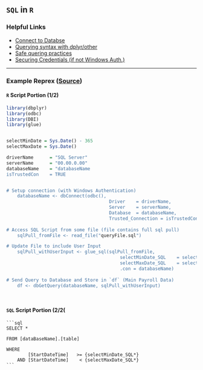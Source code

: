 ## `SQL` in `R`

### Helpful Links

* [Connect to Databse](https://db.rstudio.com/getting-started/connect-to-database)
* [Querying syntax with dplyr/other](https://db.rstudio.com/getting-started/database-queries)
* [Safe quering practices](https://db.rstudio.com/best-practices/run-queries-safely/)
* [Securing Credentials (if not Windows Auth.)](https://db.rstudio.com/best-practices/managing-credentials/)

***

### Example Reprex ([Source](https://db.rstudio.com/databases/microsoft-sql-server/))


#### `R` Script Portion (1/2)
```r
library(dbplyr)
library(odbc)
library(DBI)
library(glue)


selectMinDate = Sys.Date() - 365
selectMaxDate = Sys.Date()

driverName		= "SQL Server"
serverName		= "00.00.0.00"
databaseName	= "databaseName
isTrustedCon	= TRUE


# Setup connection (with Windows Authentication)
	databaseName <- dbConnect(odbc(), 
									  Driver	= driverName, 
									  Server	= serverName, 
									  Database	= databaseName,
									  Trusted_Connection = isTrustedCon)
								  
# Access SQL Script from some file (file contains full sql pull)
	sqlPull_fromFile <- read_file("queryFile.sql") 

# Update File to include User Input   
    sqlPull_withUserInput <- glue_sql(sqlPull_fromFile, 
                                          selectMinDate_SQL    = selectMinDate,
                                          selectMaxDate_SQL    = selectMaxDate,
                                          .con = databaseName)
        
# Send Query to Database and Store in `df` (Main Payroll Data)
	df <- dbGetQuery(databaseName, sqlPull_withUserInput)

								  
```


#### `SQL` Script Portion (2/2(

	```sql
	SELECT *

    FROM [dataBaseName].[table]
    
    WHERE
            [StartDateTime]   >= {selectMinDate_SQL*}
        AND [StartDateTime]    < {selectMaxDate_SQL*}
	```



